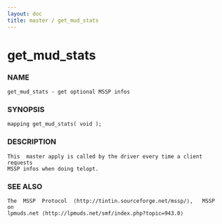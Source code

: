 ```yaml
---
layout: doc
title: master / get_mud_stats
---
```

# get_mud_stats

### NAME

    get_mud_stats - get optional MSSP infos

### SYNOPSIS

    mapping get_mud_stats( void );

### DESCRIPTION

    This  master apply is called by the driver every time a client requests
    MSSP infos when doing telopt.

### SEE ALSO

    The  MSSP  Protocol  ⟨http://tintin.sourceforge.net/mssp/⟩,   MSSP   on
    lpmuds.net ⟨http://lpmuds.net/smf/index.php?topic=943.0⟩

